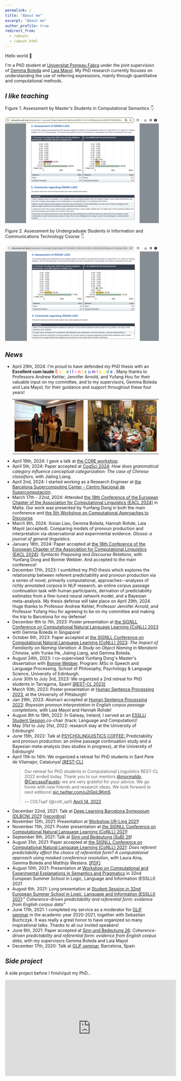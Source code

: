 ```yaml
---
permalink: /
title: "About me"
excerpt: "About me"
author_profile: true
redirect_from: 
  - /about/
  - /about.html
---
```


Hello world 👋

I'm a PhD student at [Universitat Pompeu Fabra](https://www.upf.edu/) under the joint supervision of [Gemma Boleda](https://gboleda.github.io) and [Laia Mayol](https://www.upf.edu/web/laia-mayol/). My PhD research currently focuses on understanding the use of referring expressions, mainly through quantitative and computational methods.


*I like teaching*
------

Figure 1. Assessment by Master's Students in Computational Semantics 👇

<img src="/files/eval_cs.png" alt="Eval CS Image"> 

Figure 2. Assessment by Undergraduate Students in Information and Communications Technology Course 👇

<img src="/files/eval_tic.png" alt="Eval TIC Image">



*News*
------
<ul>
  <li>April 29th, 2024: I'm proud to have defended my PhD thesis with an <b>Excellent cum laude</b>
<span style="color: red;">E</span>
<span style="color: orange;">x</span>
<span style="color: yellow;">c</span>
<span style="color: green;">e</span>
<span style="color: blue;">l</span>
<span style="color: indigo;">l</span>
<span style="color: violet;">e</span>
<span style="color: red;">n</span>
<span style="color: orange;">t</span>
<span style="color: yellow;">  </span>
<span style="color: green;">c</span>
<span style="color: blue;">u</span>
<span style="color: indigo;">m</span>
<span style="color: violet;">  </span>
<span style="color: red;">l</span>
<span style="color: orange;">a</span>
<span style="color: yellow;">u</span>
<span style="color: green;">d</span>
<span style="color: blue;">e</span>
. Many thanks to Professors Andrew Kehler, Jennifer Arnold, and Yufang Hou for their valuable input on my committee, and to my supervisors, Gemma Boleda and Laia Mayol, for their guidance and support throughout these four years! </li>
  <table>
      <tr>
          <td><img src="/files/defense.JPG" alt="PhD defense"></td>
          <td><img src="/files/hotpot.jpg" alt="Hotpot celebration"></td>
      </tr>
  </table>
  <li>April 19th, 2024: I gave a talk at <a href="https://www.upf.edu/web/glif/2024-core-workshop">the CORE workshop</a>. </li>
  <li>April 5th, 2024: Paper accepted at <a href="https://cognitivesciencesociety.org/cogsci-2024/">CogSci 2024</a>: <i>How does grammatical category influence conceptual categorization: The case of Chinese classifiers</i>, with Jialing Liang.</li>
  <li>April 2nd, 2024: I started working as a Research Engineer at <a href="https://www.bsc.es/">the Barcelona Supercomputing Center - Centro Nacional de Supercomputación</a>. </li>
  <li>March 17th - 22nd, 2024: Attended <a href="https://2024.eacl.org">the 18th Conference of the European Chapter of the Association for Computational Linguistics (EACL 2024)</a> in Malta. Our work was presented by Yunfang Dong in both the main conference and <a href="https://sites.google.com/view/codi2024/home"> the 5th Workshop on Computational Approaches to Discourse</a>.</li>
  <li>March 9th, 2024: Xixian Liao, Gemma Boleda, Hannah Rohde, Laia Mayol (accepted). Comparing models of pronoun production and interpretation via observational and experimental evidence. <i>Glossa: a journal of general linguistics</i>. </li>
  <li>January 18th, 2024: Paper accepted at <a href="https://2024.eacl.org">the 18th Conference of the European Chapter of the Association for Computational Linguistics (EACL 2024)</a>: <i>Syntactic Preposing and Discourse Relations</i>, with Yunfang Dong and Bonnie Webber. And accepted to the main conference! </li>
  <li>December 17th, 2023: I sumbitted my PhD thesis which explores the relationship between referent predictability and pronoun production via a series of novel, primarily computational, approaches--analyses of richly annotated corpora in NLP research, an online corpus passage continuation task with human participants, derivation of predictability estimates from a fine-tuned neural network model, and a Bayesian meta-analysis. My thesis defense will take place on April 29th, 2024. Huge thanks to Professor Andrew Kehler, Professor Jennifer Arnold, and Professor Yufang Hou for agreeing to be on my committee and making the trip to Barcelona for my defense! </li>
  <li>December 6th to 7th, 2023: Poster presentation at <a href="https://conll.org">the SIGNLL Conference on Computational Natural Language Learning (CoNLL) 2023</a> with Gemma Boleda in Singapore! </li>
  <li>October 6th, 2023: Paper accepted at <a href="https://conll.org">the SIGNLL Conference on Computational Natural Language Learning (CoNLL) 2023</a>: <i>The Impact of Familiarity on Naming Variation: A Study on Object Naming in Mandarin Chinese</i>, with Yunke He, Jialing Liang, and Gemma Boleda. </li>
  <li>August 24th, 2023: I co-supervised Yunfang Dong's Master's dissertation with <a href="https://homepages.inf.ed.ac.uk/bonnie/">Bonnie Webber</a>. Program: MSc in Speech and Language Processing, School of Philosophy, Psychology & Language Science, University of Edinburgh.</li>
  <li>June 30th to July 3rd, 2023: We organized a 2nd retreat for PhD students in Tarragona, Spain! <a href="https://sites.google.com/view/rest-cl-2023/home?authuser=0"> [REST-CL 2023] </a></li>
  <li>March 10th, 2023: Poster presentation at <a href="https://lrdc.pitt.edu/HSP2023/">Human Sentence Processing 2023</a>, at the University of Pittsburgh! </li>
  <li>Jan 29th, 2023: Abstract accepted at <a href="https://lrdc.pitt.edu/HSP2023/">Human Sentence Processing 2023</a>: <i>Bayesian pronoun interpretation in English corpus passage completions</i>, with Laia Mayol and Hannah Rohde! </li>
  <li> August 8th to 19th, 2022: In Galway, Ireland, I served as an <a href="https://2022.esslli.eu/"> ESSLLI Student Session </a>  co-chair (track: Language and Computation)! </li>
  <li> May 31st to July 31st, 2022: research stay at the University of Edinburgh! </li>  
  <li> June 15th, 2022: Talk at <a href="https://blogs.ed.ac.uk/psycholingcoffee/past-meetings/2021-22/">PSYCHOLINGUISTICS COFFEE: </a> Predictability and pronoun production: an online passage continuation study and a Bayesian meta-analysis (two studies in progress), at the University of Edinburgh! </li>
  <li> April 11th to 14th: We organized a retreat for PhD students in Sant Pere de Vilamajor, Catalunya! <a href="https://sites.google.com/view/rest-cl/home?authuser=0"> [REST-CL] </a> </li>
  <blockquote class="twitter-tweet"><p lang="en" dir="ltr">Our retreat for PhD students in Computational Linguistics REST-CL 2022 ended today. Thank you to our mentors <a href="https://twitter.com/mormaldo?ref_src=twsrc%5Etfw">@mormaldo</a>, <a href="https://twitter.com/CarcassiFausto?ref_src=twsrc%5Etfw">@CarcassiFausto</a>: we are very grateful for your advice. We go home with new friends and research ideas. We look forward to next editions! <a href="https://t.co/u2iGpL9KmS">pic.twitter.com/u2iGpL9KmS</a></p>&mdash; COLTupf (@colt_upf) <a href="https://twitter.com/colt_upf/status/1514656694734835713?ref_src=twsrc%5Etfw">April 14, 2022</a></blockquote> <script async src="https://platform.twitter.com/widgets.js" charset="utf-8"></script>
  <li> December 22nd, 2021: Talk at <a href="https://sites.google.com/view/deep-learning-barcelona-2021/home?authuser=0">Deep Learning Barcelona Symposium (DLBCN) 2021</a>! <a href="https://youtu.be/LJHzEM8_6k8">[recording]</a> </li>
  <li> November 12th, 2021: Presentation at <a href="https://www.upf.edu/es/web/traduccio/inici/-/asset_publisher/T7gcoUNytM6c/content/id/251086992/maximized#.YZjg8S8w1pQ">Workshop UR-Ling 2021</a>! </li>
  <li> November 11th, 2021: Poster presentation at <a href="https://conll.org">the SIGNLL Conference on Computational Natural Language Learning (CoNLL) 2021</a>! </li>
  <li> September 9th, 2021: Talk at <a href="https://idsl1.phil-fak.uni-koeln.de/abteilungen/sprachwissenschaft/sinn-und-bedeutung-26">Sinn und Bedeutung (SuB) 26</a>! </li>
  <li> August 31st, 2021: Paper accepted at <a href="https://conll.org">the SIGNLL Conference on Computational Natural Language Learning (CoNLL) 2021</a>: <i>Does referent predictability affect the choice of referential form? A computational approach using masked coreference resolution</i>, with Laura Aina, Gemma Boleda and Matthijs Westera. <a href="https://aclanthology.org/2021.conll-1.36/">[PDF]</a></li>
  <li> August 10th, 2021: Presentation at <a href="https://www.jakubszymanik.com/CoSaQ/events/explanations-semantics/">Workshop on Computational and Experimental Explanations in Semantics and Pragmatics</a> in 32nd European Summer School in Logic, Language and Information (ESSLLI) 2021</li>
  <li> August 6th, 2021: Long presentation at <a href="https://esslli2021.unibz.it/page/session/student_session/">Student Session in 32nd European Summer School in Logic, Language and Information (ESSLLI) 2021</a>:" <i>Coherence-driven predictability and referential form: evidence from English corpus data"</i></li>
  <li> June 17th, 2021: I completed my service as a moderator for <a href="https://www.upf.edu/web/glif/glif-seminars">GLiF seminar</a> in the academic year 2020-2021, together with Sebastian Buchczyk. It was really a great honor to have organized so many inspirational talks. Thanks to all our invited speakers!</li>
  <li> June 6th, 2021: Paper accepted at <a href="https://idsl1.phil-fak.uni-koeln.de/abteilungen/sprachwissenschaft/sinn-und-bedeutung-26">Sinn und Bedeutung 26</a>: <i>Coherence-driven predictability and referential form: evidence from English corpus data</i>, with my supervisors Gemma Boleda and Laia Mayol</li>
  <li> December 17th, 2020: Talk at <a href="https://www.upf.edu/web/traduccio/inici/-/asset_publisher/T7gcoUNytM6c/content/id/240904798/maximized#.YRvNzNMzY-R">GLiF seminar</a>, Barcelona, Spain</li> 
</ul>





*Side project*
------
A side project before I finish/quit my PhD...  

<iframe width="560" height="315" src="https://www.youtube.com/embed/vpiNedo-NzY" frameborder="0" allow="autoplay; encrypted-media" allowfullscreen></iframe>







